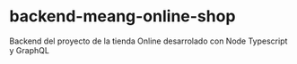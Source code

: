 # backend-meang-online-shop
Backend del proyecto de la tienda Online desarrolado con Node Typescript y GraphQL
